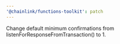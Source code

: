 ```yaml
---
'@chainlink/functions-toolkit': patch
---
```


Change default minimum confirmations from listenForResponseFromTransaction() to 1.
